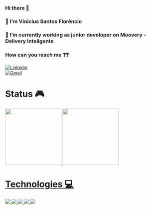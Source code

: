 <h3> Hi there 👋 </h3>
<h3>  🙇 I'm Vinicius Santos Florêncio </h3>

<h3> 🛵 I’m currently working as junior developer on Moovery - Delivery Inteligente </h3> 
<h3>How can you reach me ❓❓</h3>
	
[![Linkedin](https://img.shields.io/badge/LinkedIn-0077B5?style=for-the-badge&logo=linkedin&logoColor=white)](https://www.linkedin.com/in/vinicius-santos-8442681b8/)									
[![Gmail](https://img.shields.io/badge/Gmail-D14836?style=for-the-badge&logo=gmail&logoColor=white)](mailto:viniciusantos.florencio@gmail.com)	


<div>
	<h1>Status 🎮</h1>
  <a href="https://github.com/ViniciusSantosFS">
  <img height="180em" src="https://github-readme-stats.vercel.app/api?username=ViniciusSantosFS&show_icons=true&theme=tokyonight&include_all_commits=true&count_private=true&hide=issues"/>
  <img height="180em" src="https://github-readme-stats.vercel.app/api/top-langs/?username=ViniciusSantosFS&layout=compact&langs_count=7&theme=tokyonight"/>
</div>

	
<div>
		<h1>Technologies 💻</h1>
		<img src=https://img.shields.io/badge/Ubuntu-E95420?style=for-the-badge&logo=ubuntu&logoColor=white />
		<img src=https://img.shields.io/badge/TypeScript-007ACC?style=for-the-badge&logo=typescript&logoColor=white />
		<img src=https://img.shields.io/badge/React_Native-20232A?style=for-the-badge&logo=react&logoColor=61DAFB />
		<img src=https://img.shields.io/badge/React-20232A?style=for-the-badge&logo=react&logoColor=61DAFB />
		<img src=https://img.shields.io/badge/Android-3DDC84?style=for-the-badge&logo=android&logoColor=white />
</div>
